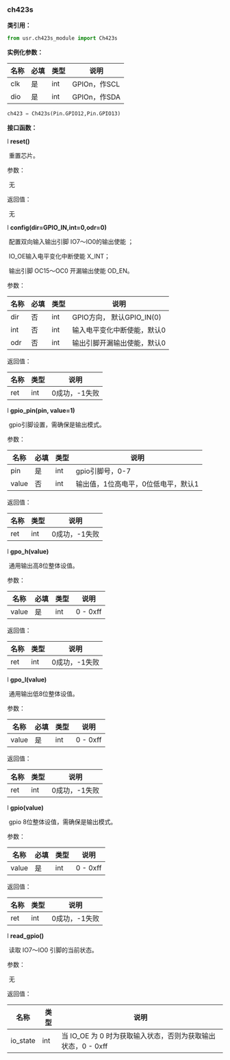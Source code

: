### ch423s

**类引用：**

```python
from usr.ch423s_module import Ch423s
```

 

**实例化参数：**

| 名称 | 必填 | 类型 | 说明         |
| ---- | ---- | ---- | ------------ |
| clk  | 是   | int  | GPIOn，作SCL |
| dio  | 是   | int  | GPIOn，作SDA |

```python
ch423 = Ch423s(Pin.GPIO12,Pin.GPIO13)
```

**接口函数：**

l **reset()**

​	重置芯片。

参数：

​    无

返回值：

​	无

l **config(dir=GPIO_IN,int=0,odr=0)**

​	配置双向输入输出引脚 IO7～IO0的输出使能 ；

​	IO_OE输入电平变化中断使能 X_INT；

​	输出引脚 OC15～OC0 开漏输出使能 OD_EN。

参数：

| 名称 | 必填 | 类型 | 说明                        |
| ---- | ---- | ---- | --------------------------- |
| dir  | 否   | int  | GPIO方向， 默认GPIO_IN(0)   |
| int  | 否   | int  | 输入电平变化中断使能，默认0 |
| odr  | 否   | int  | 输出引脚开漏输出使能，默认0 |

返回值：

| 名称 | 类型 | 说明          |
| ---- | ---- | ------------- |
| ret  | int  | 0成功，-1失败 |

l **gpio_pin(pin, value=1)**

​	gpio引脚设置，需确保是输出模式。

参数：

| 名称  | 必填 | 类型 | 说明                                |
| ----- | ---- | ---- | ----------------------------------- |
| pin   | 是   | int  | gpio引脚号，0-7                     |
| value | 否   | int  | 输出值，1位高电平，0位低电平，默认1 |

返回值：

| 名称 | 类型 | 说明          |
| ---- | ---- | ------------- |
| ret  | int  | 0成功，-1失败 |

l **gpo_h(value)**

​	通用输出高8位整体设值。

参数：

| 名称  | 必填 | 类型 | 说明     |
| ----- | ---- | ---- | -------- |
| value | 是   | int  | 0 - 0xff |

返回值：

| 名称 | 类型 | 说明          |
| ---- | ---- | ------------- |
| ret  | int  | 0成功，-1失败 |

l **gpo_l(value)**

​	通用输出低8位整体设值。

参数：

| 名称  | 必填 | 类型 | 说明     |
| ----- | ---- | ---- | -------- |
| value | 是   | int  | 0 - 0xff |

返回值：

| 名称 | 类型 | 说明          |
| ---- | ---- | ------------- |
| ret  | int  | 0成功，-1失败 |

l **gpio(value)**

​	gpio 8位整体设值，需确保是输出模式。

参数：

| 名称  | 必填 | 类型 | 说明     |
| ----- | ---- | ---- | -------- |
| value | 是   | int  | 0 - 0xff |

返回值：

| 名称 | 类型 | 说明          |
| ---- | ---- | ------------- |
| ret  | int  | 0成功，-1失败 |

l **read_gpio()**

​	读取 IO7～IO0 引脚的当前状态。

参数：

​	无

返回值：

| 名称     | 类型 | 说明                                                         |
| -------- | ---- | ------------------------------------------------------------ |
| io_state | int  | 当 IO_OE 为 0 时为获取输入状态，否则为获取输出状态，0 - 0xff |